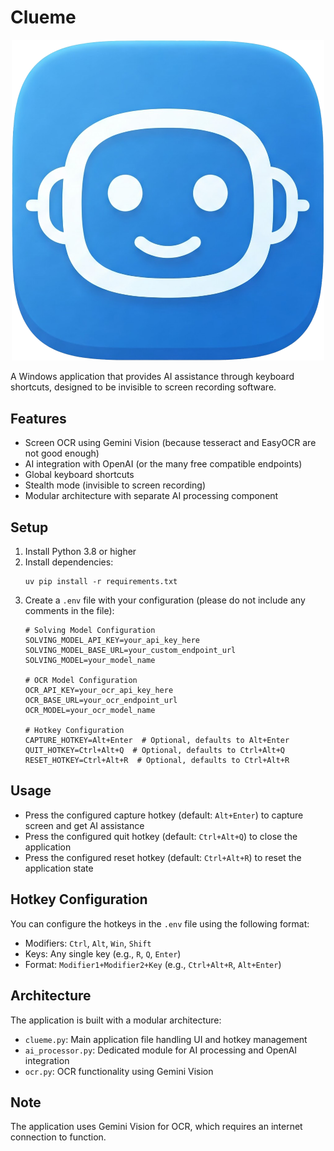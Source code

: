 # Clueme

<div align="center">
  
<img src="clueme.png" alt="Clueme Logo" width="500px">

</div>

A Windows application that provides AI assistance through keyboard shortcuts, designed to be invisible to screen recording software.

## Features

- Screen OCR using Gemini Vision (because tesseract and EasyOCR are not good enough)
- AI integration with OpenAI (or the many free compatible endpoints)
- Global keyboard shortcuts
- Stealth mode (invisible to screen recording)
- Modular architecture with separate AI processing component

## Setup

1. Install Python 3.8 or higher
2. Install dependencies:
   ```
   uv pip install -r requirements.txt
   ```
3. Create a `.env` file with your configuration (please do not include any comments in the file):
   ```
   # Solving Model Configuration
   SOLVING_MODEL_API_KEY=your_api_key_here
   SOLVING_MODEL_BASE_URL=your_custom_endpoint_url
   SOLVING_MODEL=your_model_name

   # OCR Model Configuration
   OCR_API_KEY=your_ocr_api_key_here
   OCR_BASE_URL=your_ocr_endpoint_url
   OCR_MODEL=your_ocr_model_name

   # Hotkey Configuration
   CAPTURE_HOTKEY=Alt+Enter  # Optional, defaults to Alt+Enter
   QUIT_HOTKEY=Ctrl+Alt+Q  # Optional, defaults to Ctrl+Alt+Q
   RESET_HOTKEY=Ctrl+Alt+R  # Optional, defaults to Ctrl+Alt+R
   ```

## Usage

- Press the configured capture hotkey (default: `Alt+Enter`) to capture screen and get AI assistance
- Press the configured quit hotkey (default: `Ctrl+Alt+Q`) to close the application
- Press the configured reset hotkey (default: `Ctrl+Alt+R`) to reset the application state

## Hotkey Configuration

You can configure the hotkeys in the `.env` file using the following format:

- Modifiers: `Ctrl`, `Alt`, `Win`, `Shift`
- Keys: Any single key (e.g., `R`, `Q`, `Enter`)
- Format: `Modifier1+Modifier2+Key` (e.g., `Ctrl+Alt+R`, `Alt+Enter`)

## Architecture

The application is built with a modular architecture:
- `clueme.py`: Main application file handling UI and hotkey management
- `ai_processor.py`: Dedicated module for AI processing and OpenAI integration
- `ocr.py`: OCR functionality using Gemini Vision

## Note

The application uses Gemini Vision for OCR, which requires an internet connection to function.
